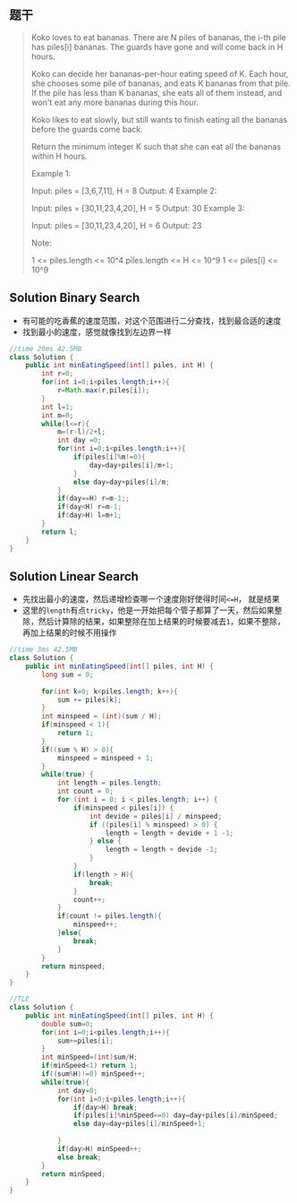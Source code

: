 ## 题干

> Koko loves to eat bananas.  There are N piles of bananas, the i-th pile has piles[i] bananas.  The guards have gone and will come back in H hours.
>
> Koko can decide her bananas-per-hour eating speed of K.  Each hour, she chooses some pile of bananas, and eats K bananas from that pile.  If the pile has less than K bananas, she eats all of them instead, and won't eat any more bananas during this hour.
>
> Koko likes to eat slowly, but still wants to finish eating all the bananas before the guards come back.
>
> Return the minimum integer K such that she can eat all the bananas within H hours.
>
>  
>
> Example 1:
>
> Input: piles = [3,6,7,11], H = 8
> Output: 4
> Example 2:
>
> Input: piles = [30,11,23,4,20], H = 5
> Output: 30
> Example 3:
>
> Input: piles = [30,11,23,4,20], H = 6
> Output: 23
>
>
> Note:
>
> 1 <= piles.length <= 10^4
> piles.length <= H <= 10^9
> 1 <= piles[i] <= 10^9

## Solution Binary Search

* 有可能的吃香蕉的速度范围，对这个范围进行二分查找，找到最合适的速度
* 找到最小的速度，感觉就像找到左边界一样

```java
//time 20ms 42.5MB
class Solution {
    public int minEatingSpeed(int[] piles, int H) {
        int r=0;
        for(int i=0;i<piles.length;i++){
            r=Math.max(r,piles[i]);
        }
        int l=1;
        int m=0;
        while(l<=r){
            m=(r-l)/2+l;
            int day =0;
            for(int i=0;i<piles.length;i++){
                if(piles[i]%m!=0){
                    day=day+piles[i]/m+1;
                }
                else day=day+piles[i]/m;
            }
            if(day==H) r=m-1;;
            if(day<H) r=m-1;
            if(day>H) l=m+1;
        }
        return l;
    }
}
```

## Solution Linear Search

* 先找出最小的速度，然后递增检查哪一个速度刚好使得时间```<=H```， 就是结果
* 这里的`length`有点```tricky```，他是一开始把每个管子都算了一天，然后如果整除，然后计算除的结果，如果整除在加上结果的时候要减去```1```，如果不整除，再加上结果的时候不用操作

```java
//time 3ms 42.5MB
class Solution {
    public int minEatingSpeed(int[] piles, int H) {
        long sum = 0;
        
        for(int k=0; k<piles.length; k++){
            sum += piles[k];
        }
        int minspeed = (int)(sum / H);
        if(minspeed < 1){
            return 1;
        }
        if((sum % H) > 0){
            minspeed = minspeed + 1;
        }
        while(true) {
            int length = piles.length;
            int count = 0;
            for (int i = 0; i < piles.length; i++) {
                if(minspeed < piles[i]) {
                    int devide = piles[i] / minspeed;
                    if ((piles[i] % minspeed) > 0) {
                        length = length + devide + 1 -1;
                    } else {
                        length = length + devide -1;
                    }
                }
                if(length > H){
                    break;
                }
                count++;
            }
            if(count != piles.length){
                minspeed++;
            }else{
                break;
            }
        }
        return minspeed;
    }
}
```

```java
//TLE
class Solution {
    public int minEatingSpeed(int[] piles, int H) {
        double sum=0;
        for(int i=0;i<piles.length;i++){
            sum+=piles[i];
        }
        int minSpeed=(int)sum/H;
        if(minSpeed<1) return 1;
        if((sum%H)!=0) minSpeed++;
        while(true){
            int day=0;
            for(int i=0;i<piles.length;i++){
                if(day>H) break;
                if(piles[i]%minSpeed==0) day=day+piles[i]/minSpeed;
                else day=day+piles[i]/minSpeed+1;
         
            }
            if(day>H) minSpeed++;
            else break;
        }
        return minSpeed;
    }
}
```

